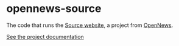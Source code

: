 # opennews-source

The code that runs the [Source website](https://source.opennews.org), a project from [OpenNews](https://opennews.org).

[See the project documentation](/docs)